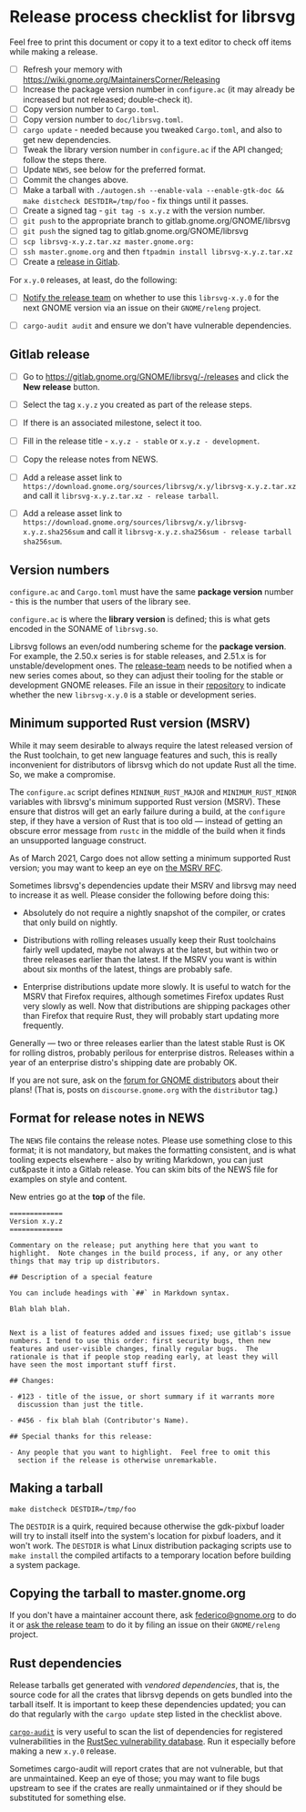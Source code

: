 # Release process checklist for librsvg

Feel free to print this document or copy it to a text editor to check
off items while making a release.

- [ ] Refresh your memory with https://wiki.gnome.org/MaintainersCorner/Releasing
- [ ] Increase the package version number in `configure.ac` (it may
      already be increased but not released; double-check it).
- [ ] Copy version number to `Cargo.toml`.
- [ ] Copy version number to `doc/librsvg.toml`.
- [ ] `cargo update` - needed because you tweaked `Cargo.toml`, and
      also to get new dependencies.
- [ ] Tweak the library version number in `configure.ac` if the API changed; follow the steps there.
- [ ] Update `NEWS`, see below for the preferred format.
- [ ] Commit the changes above.
- [ ] Make a tarball with `./autogen.sh --enable-vala --enable-gtk-doc && make distcheck DESTDIR=/tmp/foo` - fix things until it passes.
- [ ] Create a signed tag - `git tag -s x.y.z` with the version number.
- [ ] `git push` to the appropriate branch to gitlab.gnome.org/GNOME/librsvg
- [ ] `git push` the signed tag to gitlab.gnome.org/GNOME/librsvg
- [ ] `scp librsvg-x.y.z.tar.xz master.gnome.org:`
- [ ] `ssh master.gnome.org` and then `ftpadmin install librsvg-x.y.z.tar.xz`
- [ ] Create a [release in Gitlab](#gitlab-release).
      
For `x.y.0` releases, at least, do the following:

- [ ] [Notify the release team][release-team] on whether to use this
      `librsvg-x.y.0` for the next GNOME version via an issue on their
      `GNOME/releng` project.
      
- [ ] `cargo-audit audit` and ensure we don't have vulnerable dependencies.

## Gitlab release

- [ ] Go to https://gitlab.gnome.org/GNOME/librsvg/-/releases and click the **New release** button.

- [ ] Select the tag `x.y.z` you created as part of the release steps.

- [ ] If there is an associated milestone, select it too.

- [ ] Fill in the release title - `x.y.z - stable` or `x.y.z - development`.

- [ ] Copy the release notes from NEWS.

- [ ] Add a release asset link to
      `https://download.gnome.org/sources/librsvg/x.y/librsvg-x.y.z.tar.xz`
      and call it `librsvg-x.y.z.tar.xz - release tarball`.

- [ ] Add a release asset link to
      `https://download.gnome.org/sources/librsvg/x.y/librsvg-x.y.z.sha256sum`
      and call it `librsvg-x.y.z.sha256sum - release tarball
      sha256sum`.

## Version numbers

`configure.ac` and `Cargo.toml` must have the same **package version**
number - this is the number that users of the library see.

`configure.ac` is where the **library version** is defined; this is
what gets encoded in the SONAME of `librsvg.so`.

Librsvg follows an even/odd numbering scheme for the **package
version**.  For example, the 2.50.x series is for stable releases, and
2.51.x is for unstable/development ones.  The [release-team] needs to
be notified when a new series comes about, so they can adjust their
tooling for the stable or development GNOME releases.  File an issue
in their [repository][release-team] to indicate whether the new
`librsvg-x.y.0` is a stable or development series.

## Minimum supported Rust version (MSRV)

While it may seem desirable to always require the latest released
version of the Rust toolchain, to get new language features and such,
this is really inconvenient for distributors of librsvg which do not
update Rust all the time.  So, we make a compromise.

The `configure.ac` script defines `MININUM_RUST_MAJOR` and
`MINIMUM_RUST_MINOR` variables with librsvg's minimum supported Rust
version (MSRV).  These ensure that distros will get an early failure during a
build, at the `configure` step, if they have a version of Rust that is
too old — instead of getting an obscure error message from `rustc` in
the middle of the build when it finds an unsupported language
construct.

As of March 2021, Cargo does not allow setting a minimum supported
Rust version; you may want to keep an eye on [the MSRV RFC][msrv-rfc].

Sometimes librsvg's dependencies update their MSRV and librsvg may
need to increase it as well.  Please consider the following before
doing this:

* Absolutely do not require a nightly snapshot of the compiler, or
  crates that only build on nightly.

* Distributions with rolling releases usually keep their Rust
  toolchains fairly well updated, maybe not always at the latest, but
  within two or three releases earlier than the latest.  If the MSRV
  you want is within about six months of the latest, things are
  probably safe.
  
* Enterprise distributions update more slowly.  It is useful to watch
  for the MSRV that Firefox requires, although sometimes Firefox
  updates Rust very slowly as well.  Now that distributions are
  shipping packages other than Firefox that require Rust, they will
  probably start updating more frequently.
  
Generally — two or three releases earlier than the latest stable Rust
is OK for rolling distros, probably perilous for enterprise distros.
Releases within a year of an enterprise distro's shipping date are
probably OK.

If you are not sure, ask on the [forum for GNOME
distributors][distributors] about their plans!  (That is, posts on
`discourse.gnome.org` with the `distributor` tag.)

[msrv-rfc]: https://github.com/rust-lang/rfcs/pull/2495
[distributors]: https://discourse.gnome.org/tag/distributor

## Format for release notes in NEWS

The `NEWS` file contains the release notes.  Please use something
close to this format; it is not mandatory, but makes the formatting
consistent, and is what tooling expects elsewhere - also by writing
Markdown, you can just cut&paste it into a Gitlab release.  You can
skim bits of the NEWS file for examples on style and content.

New entries go at the **top** of the file.

```
=============
Version x.y.z
=============

Commentary on the release; put anything here that you want to
highlight.  Note changes in the build process, if any, or any other
things that may trip up distributors.

## Description of a special feature

You can include headings with `##` in Markdown syntax.

Blah blah blah.


Next is a list of features added and issues fixed; use gitlab's issue
numbers. I tend to use this order: first security bugs, then new
features and user-visible changes, finally regular bugs.  The
rationale is that if people stop reading early, at least they will
have seen the most important stuff first.

## Changes:

- #123 - title of the issue, or short summary if it warrants more
  discussion than just the title.

- #456 - fix blah blah (Contributor's Name).

## Special thanks for this release:

- Any people that you want to highlight.  Feel free to omit this
  section if the release is otherwise unremarkable.
```

## Making a tarball

```
make distcheck DESTDIR=/tmp/foo
```

The `DESTDIR` is a quirk, required because otherwise the gdk-pixbuf
loader will try to install itself into the system's location for
pixbuf loaders, and it won't work.  The `DESTDIR` is what Linux
distribution packaging scripts use to `make install` the compiled
artifacts to a temporary location before building a system package.

## Copying the tarball to master.gnome.org

If you don't have a maintainer account there, ask federico@gnome.org
to do it or [ask the release team][release-team] to do it by filing an
issue on their `GNOME/releng` project.

[release-team]: https://gitlab.gnome.org/GNOME/releng/-/issues

## Rust dependencies

Release tarballs get generated with *vendored dependencies*, that is,
the source code for all the crates that librsvg depends on gets bundled
into the tarball itself.  It is important to keep these dependencies
updated; you can do that regularly with the `cargo update` step listed
in the checklist above.

[`cargo-audit`][cargo-audit] is very useful to scan the list of
dependencies for registered vulnerabilities in the [RustSec
vulnerability database][rustsec].  Run it especially before making a
new `x.y.0` release.

Sometimes cargo-audit will report crates that are not vulnerable, but
that are unmaintained.  Keep an eye of those; you may want to file
bugs upstream to see if the crates are really unmaintained or if they
should be substituted for something else.

[cargo-audit]: https://github.com/RustSec/cargo-audit
[rustsec]: https://rustsec.org/
